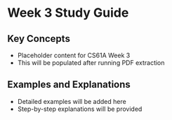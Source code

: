 # Week 3 Study Guide

## Key Concepts

- Placeholder content for CS61A Week 3
- This will be populated after running PDF extraction

## Examples and Explanations

- Detailed examples will be added here
- Step-by-step explanations will be provided
